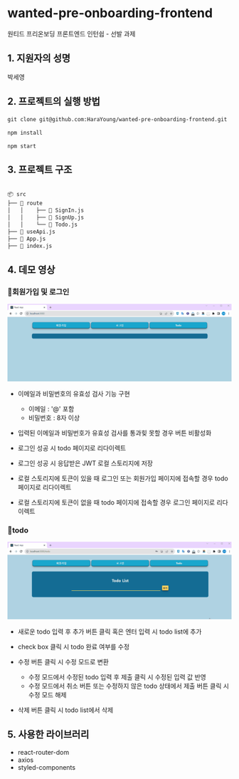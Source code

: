 # wanted-pre-onboarding-frontend
원티드 프리온보딩 프론트엔드 인턴쉽 - 선발 과제

## 1. 지원자의 성명

박세영

## 2. 프로젝트의 실행 방법

```
git clone git@github.com:HaraYoung/wanted-pre-onboarding-frontend.git
```

```
npm install
```

```
npm start
```
## 3. 프로젝트 구조
```

📦 src
├── 📂 route
│   │    ├── 📄 SignIn.js
│   │    ├── 📄 SignUp.js
│   │    └── 📄 Todo.js
├── 📄 useApi.js
├── 📄 App.js
├── 📄 index.js

```

## 4. 데모 영상
### 📌회원가입 및 로그인
  ![Alt text](wanted-internship-%ED%9A%8C%EC%9B%90%EA%B0%80%EC%9E%85_%EB%A1%9C%EA%B7%B8%EC%9D%B8_%EB%8D%B0%EB%AA%A8.gif)
  - 이메일과 비밀번호의 유효성 검사 기능 구현
    - 이메일 : '@' 포함
    - 비밀번호 : 8자 이상
  
  -  입력된 이메일과 비밀번호가 유효성 검사를 통과힞 못할 경우 버튼 비활성화

  -  로그인 성공 시 todo 페이지로 리다이렉트

  -  로그인 성공 시 응답받은 JWT 로컬 스토리지에 저장

  -  로컬 스토리지에 토큰이 있을 때 로그인 또는 회원가입 페이지에 접속할 경우 todo 페이지로 리다이렉트

  -  로컬 스토리지에 토큰이 없을 때 todo 페이지에 접속할 경우 로그인 페이지로 리다이렉트
### 📌todo
  ![Alt text](wanted-internship-todo_%EB%8D%B0%EB%AA%A8.gif)
  -  새로운 todo 입력 후 추가 버튼 클릭 혹은 엔터 입력 시 todo list에 추가
  
  -  check box 클릭 시 todo 완료 여부를 수정

  -  수정 버튼 클릭 시 수정 모드로 변환
     - 수정 모드에서 수정된 todo 입력 후 제출 클릭 시 수정된 입력 값 반영
     - 수정 모드에서 취소 버튼 또는 수정하지 않은 todo 상태에서 제출 버튼 클릭 시 수정 모드 해제

  -  삭제 버튼 클릭 시 todo list에서 삭제

## 5. 사용한 라이브러리

- react-router-dom
- axios
- styled-components
